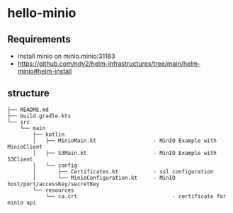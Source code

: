# hello-minio

## Requirements

- install minio on minio.minio:31183
- https://github.com/ndy2/helm-infrastructures/tree/main/helm-minio#helm-install

## structure

```
├── README.md
├── build.gradle.kts
└── src
    └── main
        ├── kotlin
        │   ├── MinioMain.kt                  - MinIO Example with MinioClient
        │   ├── S3Main.kt                     - MinIO Example with S3Client
        │   └── config
        │       ├── Certificates.kt           - ssl configuration
        │       └── MinioConfiguration.kt     - MinIO host/port/accessKey/secretKey
        └── resources
            └── ca.crt                              - certificate for minio api
```
